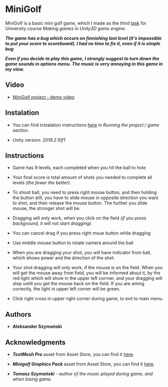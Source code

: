 # MiniGolf

MiniGolf is a basic mini golf game, which I made as the third [task](./Lista03.pdf) for University course *Making games in Unity3D game engine*.

***The game has a bug which occurs on finnishing last level (it's impossible to put your score to scoreboard). I had no time to fix it, even if it is simple bug***

***Even if you decide to play this game, I strongly suggest to turn down the game sounds in options menu. The music is very annoying in this game in my view.***

## Video

* [MiniGolf project - demo video](https://youtu.be/VO69o-i3WCs)

## Instalation

* You can find instalation instructions [here](https://github.com/Bitterisland6/Unity/blob/master/README.md) in *Running the project / game* section.

* Unity version: *2019.2.10f1*

## Instructions

* Game has 9 levels, each completed when you hit the ball to hole

* Your final score is total amount of shots you needed to complete all levels *(the fewer the better)*.

* To shoot ball, you need to press right mouse button, and then holding the button still, you have to slide mouse in opposite direction you want to shot, and then release the mouse button. The further you slide mouse, the stronger shot will be.

* Dragging will only work, when you click on the field *(if you press background, it will not start dragging)*.

* You can cancel drag if you press right moue button while dragging

* Use middle mouse button to rotate camera around the ball

* When you are dragging your shot, you will have indicator from ball, which shows power and the direction of the shot.

* Your shot dragging will only work, if the mouse is on the field. When you will get the mouse away from field, you will be informed about it, by the red light which will show in the upper left corrner, and your dragging will stop untill you get the mouse back on the field. If you are aming correctly, the light in upper left corner will be green.

* Click right cross in upper right corner during game, to exit to main menu.


## Authors
* **Aleksander Szymański**

## Acknowledgments

* ***TextMesh Pro*** asset from Asset Store, you can find it [here](https://assetstore.unity.com/packages/essentials/beta-projects/textmesh-pro-84126).

* ***Minigolf Graphics Pack*** asset from Asset Store, you can find it [here](https://assetstore.unity.com/packages/3d/environments/minigolf-graphics-pack-33206).

* ***Tomasz Szymański*** *- author of the music played during game, and when losing game.*
